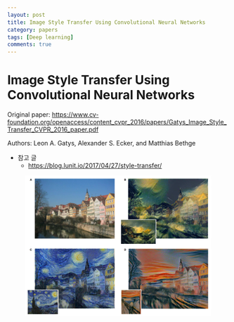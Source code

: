 ```yaml
---
layout: post
title: Image Style Transfer Using Convolutional Neural Networks
category: papers
tags: [Deep learning]
comments: true
---
```


# Image Style Transfer Using Convolutional Neural Networks

Original paper: https://www.cv-foundation.org/openaccess/content_cvpr_2016/papers/Gatys_Image_Style_Transfer_CVPR_2016_paper.pdf

Authors: Leon A. Gatys, Alexander S. Ecker, and Matthias Bethge

- 참고 글
  - https://blog.lunit.io/2017/04/27/style-transfer/

<center>
<figure>
<img src="/assets/post_img/papers/2019-11-13-style_transfer/fig1.png" alt="views">
<figcaption></figcaption>
</figure>
</center>
